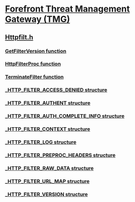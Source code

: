 # [Forefront Threat Management Gateway (TMG)](../_tmg/index.md)
## [Httpfilt.h](index.md)
### [GetFilterVersion function](../httpfilt/nf-httpfilt-getfilterversion.md)
### [HttpFilterProc function](../httpfilt/nf-httpfilt-httpfilterproc.md)
### [TerminateFilter function](../httpfilt/nf-httpfilt-terminatefilter.md)
### [_HTTP_FILTER_ACCESS_DENIED structure](../httpfilt/ns-httpfilt-_http_filter_access_denied.md)
### [_HTTP_FILTER_AUTHENT structure](../httpfilt/ns-httpfilt-_http_filter_authent.md)
### [_HTTP_FILTER_AUTH_COMPLETE_INFO structure](../httpfilt/ns-httpfilt-_http_filter_auth_complete_info.md)
### [_HTTP_FILTER_CONTEXT structure](../httpfilt/ns-httpfilt-_http_filter_context.md)
### [_HTTP_FILTER_LOG structure](../httpfilt/ns-httpfilt-_http_filter_log.md)
### [_HTTP_FILTER_PREPROC_HEADERS structure](../httpfilt/ns-httpfilt-_http_filter_preproc_headers.md)
### [_HTTP_FILTER_RAW_DATA structure](../httpfilt/ns-httpfilt-_http_filter_raw_data.md)
### [_HTTP_FILTER_URL_MAP structure](../httpfilt/ns-httpfilt-_http_filter_url_map.md)
### [_HTTP_FILTER_VERSION structure](../httpfilt/ns-httpfilt-_http_filter_version.md)
